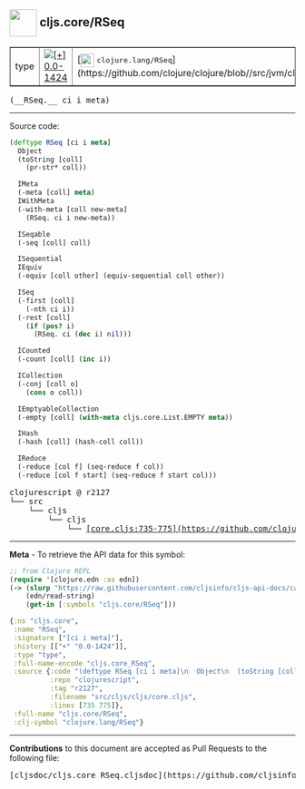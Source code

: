 ## <img width="48px" valign="middle" src="http://i.imgur.com/Hi20huC.png"> cljs.core/RSeq

 <table border="1">
<tr>

<td>type</td>
<td><a href="https://github.com/cljsinfo/cljs-api-docs/tree/0.0-1424"><img valign="middle" alt="[+] 0.0-1424" src="https://img.shields.io/badge/+-0.0--1424-lightgrey.svg"></a> </td>
<td>
[<img height="24px" valign="middle" src="http://i.imgur.com/1GjPKvB.png"> <samp>clojure.lang/RSeq</samp>](https://github.com/clojure/clojure/blob//src/jvm/clojure/lang/APersistentVector.java)
</td>
</tr>
</table>

 <samp>
(__RSeq.__ ci i meta)<br>
</samp>

---





Source code:

```clj
(deftype RSeq [ci i meta]
  Object
  (toString [coll]
    (pr-str* coll))

  IMeta
  (-meta [coll] meta)
  IWithMeta
  (-with-meta [coll new-meta]
    (RSeq. ci i new-meta))

  ISeqable
  (-seq [coll] coll)

  ISequential
  IEquiv
  (-equiv [coll other] (equiv-sequential coll other))

  ISeq
  (-first [coll]
    (-nth ci i))
  (-rest [coll]
    (if (pos? i)
      (RSeq. ci (dec i) nil)))

  ICounted
  (-count [coll] (inc i))

  ICollection
  (-conj [coll o]
    (cons o coll))

  IEmptyableCollection
  (-empty [coll] (with-meta cljs.core.List.EMPTY meta))

  IHash
  (-hash [coll] (hash-coll coll))

  IReduce
  (-reduce [col f] (seq-reduce f col))
  (-reduce [col f start] (seq-reduce f start col)))
```

 <pre>
clojurescript @ r2127
└── src
    └── cljs
        └── cljs
            └── <ins>[core.cljs:735-775](https://github.com/clojure/clojurescript/blob/r2127/src/cljs/cljs/core.cljs#L735-L775)</ins>
</pre>


---

__Meta__ - To retrieve the API data for this symbol:

```clj
;; from Clojure REPL
(require '[clojure.edn :as edn])
(-> (slurp "https://raw.githubusercontent.com/cljsinfo/cljs-api-docs/catalog/cljs-api.edn")
    (edn/read-string)
    (get-in [:symbols "cljs.core/RSeq"]))
```

```clj
{:ns "cljs.core",
 :name "RSeq",
 :signature ["[ci i meta]"],
 :history [["+" "0.0-1424"]],
 :type "type",
 :full-name-encode "cljs.core_RSeq",
 :source {:code "(deftype RSeq [ci i meta]\n  Object\n  (toString [coll]\n    (pr-str* coll))\n\n  IMeta\n  (-meta [coll] meta)\n  IWithMeta\n  (-with-meta [coll new-meta]\n    (RSeq. ci i new-meta))\n\n  ISeqable\n  (-seq [coll] coll)\n\n  ISequential\n  IEquiv\n  (-equiv [coll other] (equiv-sequential coll other))\n\n  ISeq\n  (-first [coll]\n    (-nth ci i))\n  (-rest [coll]\n    (if (pos? i)\n      (RSeq. ci (dec i) nil)))\n\n  ICounted\n  (-count [coll] (inc i))\n\n  ICollection\n  (-conj [coll o]\n    (cons o coll))\n\n  IEmptyableCollection\n  (-empty [coll] (with-meta cljs.core.List.EMPTY meta))\n\n  IHash\n  (-hash [coll] (hash-coll coll))\n\n  IReduce\n  (-reduce [col f] (seq-reduce f col))\n  (-reduce [col f start] (seq-reduce f start col)))",
          :repo "clojurescript",
          :tag "r2127",
          :filename "src/cljs/cljs/core.cljs",
          :lines [735 775]},
 :full-name "cljs.core/RSeq",
 :clj-symbol "clojure.lang/RSeq"}

```

---

__Contributions__ to this document are accepted as Pull Requests to the following file:

 <pre>
[cljsdoc/cljs.core_RSeq.cljsdoc](https://github.com/cljsinfo/cljs-api-docs/blob/master/cljsdoc/cljs.core_RSeq.cljsdoc)
</pre>

